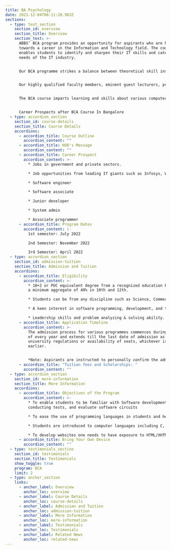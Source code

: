 ```yaml
---
title: BA Psychology
date: 2021-12-04T06:11:20.983Z
sections:
  - type: text_section
    section_id: overview
    section_title: Overview
    section_text: >-
      ABBS’ BCA program provides an opportunity for aspirants who are heading
      towards a career in the Information and Technology field. The course
      enables students to identify and sharpen their IT skills and cater to the
      needs of the IT industry. 


      Our BCA programme strikes a balance between theoretical skill instruction and intricate, hands-on system design. The programme encompasses a broad range of topics including object-oriented programming, software engineering, computer architecture, data structures and database management. 


      Our highly qualified faculty members, eminent guest lecturers, professors, and successful entrepreneurs are well-versed in the field of Computer Applications.  


      The BCA course imparts learning and skills about various computer applications and issues that arise with it. The BCA course includes subjects like core programming languages, data structure, and hardware networking. 


      Career Prospects after BCA Course In Bangalore
  - type: accordion_section
    section_id: course-details
    section_title: Course Details
    accordions:
      - accordion_title: Course Outline
        accordion_content: ""
      - accordion_title: HOD's Message
        accordion_content: ""
      - accordion_title: Career Prospect
        accordion_content: >-
          * Jobs in government and private sectors.  

          * Job opportunities from leading IT giants such as Infosys, Wipro, Oracle, etc. 

          * Software engineer 

          * Software associate 

          * Junior developer 

          * System admin 

          * Associate programmer
      - accordion_title: Program Dates
        accordion_content: |-
          1st semester: July 2022 

          2nd Semester: November 2022 

          3rd Semester: April 2022
  - type: accordion_section
    section_id: admission-tuition
    section_title: Admission and Tuition
    accordions:
      - accordion_title: Eligibility
        accordion_content: >-
          * 10+2 or PUC equivalent degree from a recognized education board and
          a minimum aggregate of 40% in 10th and 12th. 

          * Students can be from any discipline such as Science, Commerce, or Arts in their 12th or PUC. Knowledge on programming languages could be an added advantage. 

          * A keen interest in software programming, development, and testing. 

          * Leadership skills and problem analyzing & solving ability.
      - accordion_title: Application Timeline
        accordion_content: >-
          The admission process for various programmes commences during January
          of every year and extends till the last date of admission as per the
          university regulations or availability of seats, whichever is
          earlier. 


          *Note: Aspirants are instructed to personally confirm the admission dates and timelines from the admissions office.*
      - accordion_title: "Tuition fees and Scholarships: "
        accordion_content: ""
  - type: accordion_section
    section_id: more-information
    section_title: More Information
    accordions:
      - accordion_title: Objectives of the Program
        accordion_content: >-
          * To enable students to be familiar with Software development,
          conducting tests, and evaluate software circuits 

          * To ease the use of programming languages in students and help them write code for software.  

          * Students are introduced to computer languages including C, C++, C#, Java, Python, etc. 

          * To develop websites one needs to have exposure to HTML/XHTML, CSS, PHP, JavaScript.
      - accordion_title: Bring Your Own Device
        accordion_content: ""
  - type: testimonials_section
    section_id: testimonials
    section_title: Testimonials
    show_toggle: true
    program: BCA
    limit: 2
  - type: anchor_section
    links:
      - anchor_label: Overview
        anchor_loc: overview
      - anchor_label: Course Details
        anchor_loc: course-details
      - anchor_label: Admission and Tuition
        anchor_loc: admission-tuition
      - anchor_label: More Information
        anchor_loc: more-information
      - anchor_label: Testimonials
        anchor_loc: Testimonials
      - anchor_label: Related News
        anchor_loc: related-news
---
```

